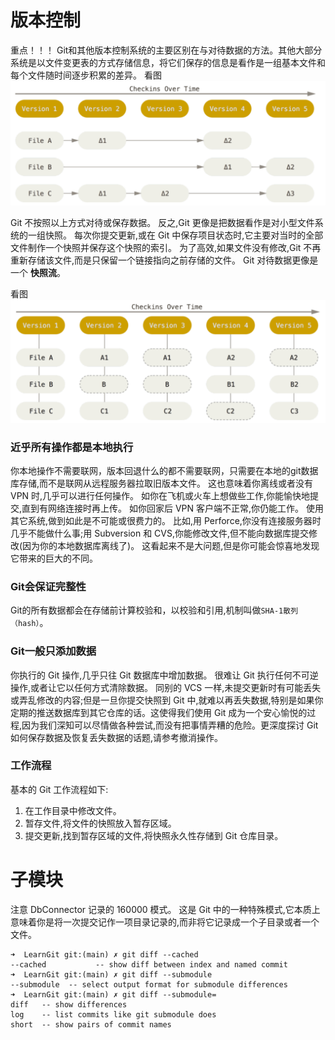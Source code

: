 
# 版本控制
重点！！！ Git和其他版本控制系统的主要区别在与对待数据的方法。其他大部分系统是以文件变更表的方式存储信息，将它们保存的信息是看作是一组基本文件和每个文件随时间逐步积累的差异。
看图![other_os](../image/other_os.png)

Git 不按照以上方式对待或保存数据。 反之,Git 更像是把数据看作是对小型文件系统的一组快照。 每次你提交更新,或在 Git 中保存项目状态时,它主要对当时的全部文件制作一个快照并保存这个快照的索引。 为了高效,如果文件没有修改,Git 不再重新存储该文件,而是只保留一个链接指向之前存储的文件。 Git 对待数据更像是一个 **快照流**。

看图![git_os](../image/git_os.png)

### 近乎所有操作都是本地执行

你本地操作不需要联网，版本回退什么的都不需要联网，只需要在本地的git数据库存储,而不是联网从远程服务器拉取旧版本文件。
这也意味着你离线或者没有 VPN 时,几乎可以进行任何操作。 如你在飞机或火车上想做些工作,你能愉快地提交,直到有网络连接时再上传。 如你回家后 VPN 客户端不正常,你仍能工作。 使用其它系统,做到如此是不可能或很费力的。 比如,用 Perforce,你没有连接服务器时几乎不能做什么事;用 Subversion 和 CVS,你能修改文件,但不能向数据库提交修改(因为你的本地数据库离线了)。 这看起来不是大问题,但是你可能会惊喜地发现它带来的巨大的不同。

### Git会保证完整性

Git的所有数据都会在存储前计算校验和，以校验和引用,机制叫做`SHA-1散列（hash）`。

### Git一般只添加数据

你执行的 Git 操作,几乎只往 Git 数据库中增加数据。 很难让 Git 执行任何不可逆操作,或者让它以任何方式清除数据。 同别的 VCS 一样,未提交更新时有可能丢失或弄乱修改的内容;但是一旦你提交快照到 Git 中,就难以再丢失数据,特别是如果你定期的推送数据库到其它仓库的话。这使得我们使用 Git 成为一个安心愉悦的过程,因为我们深知可以尽情做各种尝试,而没有把事情弄糟的危险。更深度探讨 Git 如何保存数据及恢复丢失数据的话题,请参考撤消操作。

### 工作流程
基本的 Git 工作流程如下:
1. 在工作目录中修改文件。
2. 暂存文件,将文件的快照放入暂存区域。
3. 提交更新,找到暂存区域的文件,将快照永久性存储到 Git 仓库目录。


# 子模块



注意 DbConnector 记录的 160000 模式。 这是 Git 中的一种特殊模式,它本质上意味着你是将一次提交记作一项目录记录的,而非将它记录成一个子目录或者一个文件。


```shell
➜  LearnGit git:(main) ✗ git diff --cached
--cached           -- show diff between index and named commit
➜  LearnGit git:(main) ✗ git diff --submodule
--submodule  -- select output format for submodule differences
➜  LearnGit git:(main) ✗ git diff --submodule=
diff   -- show differences
log    -- list commits like git submodule does
short  -- show pairs of commit names

```